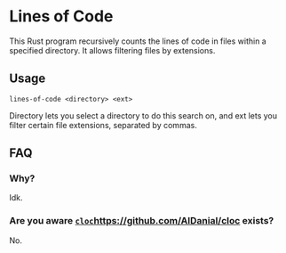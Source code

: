 # Lines of Code

This Rust program recursively counts the lines of code in files within a specified directory. It allows filtering files by extensions.

## Usage

```
lines-of-code <directory> <ext>
```

Directory lets you select a directory to do this search on, and ext lets you filter certain file extensions, separated by commas.

## FAQ

### Why?

Idk.

### Are you aware [`cloc`](https://github.com/AlDanial/cloc)https://github.com/AlDanial/cloc exists?

No.
